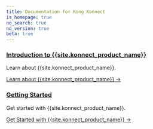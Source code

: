 ```yaml
---
title: Documentation for Kong Konnect
is_homepage: true
no_search: true
no_version: true
beta: true
---
```

<div class="docs-grid">

  <div class="docs-grid-block">
    <h3><a href="/konnect/overview">Introduction to {{site.konnect_product_name}}</a></h3>
    <p>Learn about {{site.konnect_product_name}}.</p>
    <a href="/konnect/overview">Learn about {{site.konnect_product_name}} &rarr;</a>
  </div>

  <div class="docs-grid-block">
    <h3><a href="/konnect/getting-started">Getting Started</a></h3>
    <p>Get started with {{site.konnect_product_name}}.</p>
    <a href="/konnect/getting-started">Get Started with {{site.konnect_product_name}} &rarr;</a>
  </div>

</div>
